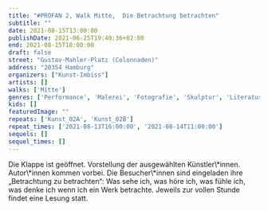 ```yaml
---
title: "#PROFAN 2, Walk Mitte,  Die Betrachtung betrachten"
subtitle: ""
date: 2021-08-15T13:00:00
publishDate: 2021-06-25T19:40:36+02:00
end: 2021-08-15T18:00:00
draft: false
street: "Gustav-Mahler-Platz (Colonnaden)"
address: "20354 Hamburg"
organizers: ["Kunst-Imbiss"]
artists: []
walks: ['Mitte']
genres: ['Performance', 'Malerei', 'Fotografie', 'Skulptur', 'Literatur']
kids: []
featuredImage: ""
repeats: ['Kunst_02A', 'Kunst_02B']
repeat_times: ['2021-08-13T16:00:00', '2021-08-14T11:00:00']
sequels: []
sequel_times: []
---
```


Die Klappe ist geöffnet. Vorstellung der ausgewählten Künstler\\*innen. Autor\\*innen kommen vorbei. Die Besucher\\*innen sind eingeladen ihre „Betrachtung zu betrachten“: Was sehe ich, was höre ich, was fühle ich, was denke ich wenn ich ein Werk betrachte. Jeweils zur vollen Stunde findet eine Lesung statt.